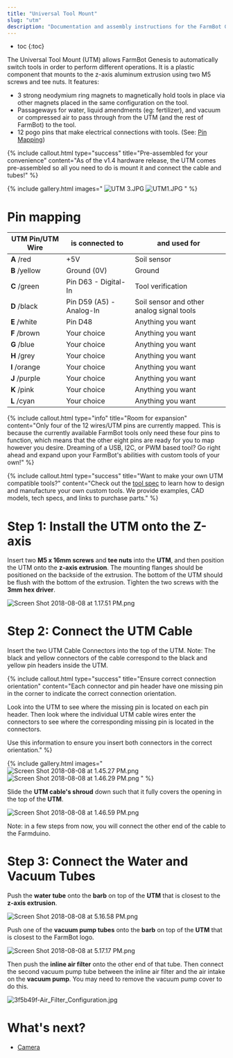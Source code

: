 ```yaml
---
title: "Universal Tool Mount"
slug: "utm"
description: "Documentation and assembly instructions for the FarmBot Genesis universal tool mount"
---
```


* toc
{:toc}

The Universal Tool Mount (UTM) allows FarmBot Genesis to automatically switch tools in order to perform different operations. It is a plastic component that mounts to the z-axis aluminum extrusion using two M5 screws and tee nuts. It features:
* 3 strong neodymium ring magnets to magnetically hold tools in place via other magnets placed in the same configuration on the tool.
* Passageways for water, liquid amendments (eg: fertilizer), and vacuum or compressed air to pass through from the UTM (and the rest of FarmBot) to the tool.
* 12 pogo pins that make electrical connections with tools. (See: [Pin Mapping](#pin-mapping))

{%
include callout.html
type="success"
title="Pre-assembled for your convenience"
content="As of the v1.4 hardware release, the UTM comes pre-assembled so all you need to do is mount it and connect the cable and tubes!"
%}

{% include gallery.html images="
![UTM 3.JPG](_images/UTM_3.JPG)
![UTM1.JPG](_images/UTM1.JPG)
" %}

# Pin mapping

|UTM Pin/UTM Wire              |is connected to               |and used for                  |
|------------------------------|------------------------------|------------------------------|
|**A** /<span class="cable-color red">red</span>|+5V                           |Soil sensor
|**B** /<span class="cable-color yellow">yellow</span>|Ground (0V)                   |Ground
|**C** /<span class="cable-color green">green</span>|Pin D63 - Digital-In          |Tool verification
|**D** /<span class="cable-color black">black</span>|Pin D59 (A5) - Analog-In      |Soil sensor and other analog signal tools
|**E** /<span class="cable-color white">white</span>|Pin D48                       |Anything you want
|**F** /<span class="cable-color brown">brown</span>|Your choice                   |Anything you want
|**G** /<span class="cable-color blue">blue</span>|Your choice                   |Anything you want
|**H** /<span class="cable-color grey">grey</span>|Your choice                   |Anything you want
|**I** /<span class="cable-color orange">orange</span>|Your choice                   |Anything you want
|**J** /<span class="cable-color purple">purple</span>|Your choice                   |Anything you want
|**K** /<span class="cable-color pink">pink</span>|Your choice                   |Anything you want
|**L** /<span class="cable-color cyan">cyan</span>|Your choice                   |Anything you want



{%
include callout.html
type="info"
title="Room for expansion"
content="Only four of the 12 wires/UTM pins are currently mapped. This is because the currently available FarmBot tools only need these four pins to function, which means that the other eight pins are ready for you to map however you desire. Dreaming of a USB, I2C, or PWM based tool? Go right ahead and expand upon your FarmBot's abilities with custom tools of your own!"
%}



{%
include callout.html
type="success"
title="Want to make your own UTM compatible tools?"
content="Check out the [tool spec](../../Extras/mods/tool-spec.md) to learn how to design and manufacture your own custom tools. We provide examples, CAD models, tech specs, and links to purchase parts."
%}

# Step 1: Install the UTM onto the Z-axis
Insert two **M5 x 16mm screws** and **tee nuts** into the **UTM**, and then position the UTM onto the **z-axis extrusion**. The mounting flanges should be positioned on the backside of the extrusion. The bottom of the UTM should be flush with the bottom of the extrusion. Tighten the two screws with the **3mm hex driver**.

![Screen Shot 2018-08-08 at 1.17.51 PM.png](_images/Screen_Shot_2018-08-08_at_1.17.51_PM.png)

# Step 2: Connect the UTM Cable
Insert the two UTM Cable Connectors into the top of the UTM. Note: The black and yellow connectors of the cable correspond to the black and yellow pin headers inside the UTM.

{%
include callout.html
type="success"
title="Ensure correct connection orientation"
content="Each connector and pin header have one missing pin in the corner to indicate the correct connection orientation.

Look into the UTM to see where the missing pin is located on each pin header. Then look where the individual UTM cable wires enter the connectors to see where the corresponding missing pin is located in the connectors. 

Use this information to ensure you insert both connectors in the correct orientation."
%}

{% include gallery.html images="
![Screen Shot 2018-08-08 at 1.45.27 PM.png](_images/Screen_Shot_2018-08-08_at_1.45.27_PM.png)
![Screen Shot 2018-08-08 at 1.46.29 PM.png](_images/Screen_Shot_2018-08-08_at_1.46.29_PM.png)
" %}

Slide the **UTM cable's shroud** down such that it fully covers the opening in the top of the **UTM**.

![Screen Shot 2018-08-08 at 1.46.59 PM.png](_images/Screen_Shot_2018-08-08_at_1.46.59_PM.png)

Note: in a few steps from now, you will connect the other end of the cable to the Farmduino.

# Step 3: Connect the Water and Vacuum Tubes
Push the **water tube** onto the **barb** on top of the **UTM** that is closest to the **z-axis extrusion**.

![Screen Shot 2018-08-08 at 5.16.58 PM.png](_images/Screen_Shot_2018-08-08_at_5.16.58_PM.png)

Push one of the **vacuum pump tubes** onto the **barb** on top of the **UTM** that is closest to the FarmBot logo.

![Screen Shot 2018-08-08 at 5.17.17 PM.png](_images/Screen_Shot_2018-08-08_at_5.17.17_PM.png)

Then push the **inline air filter** onto the other end of that tube. Then connect the second vacuum pump tube between the inline air filter and the air intake on the **vacuum pump**. You may need to remove the vacuum pump cover to do this.

![3f5b49f-Air_Filter_Configuration.jpg](_images/Air_Filter_Configuration.jpg)


# What's next?

 * [Camera](camera.md)
